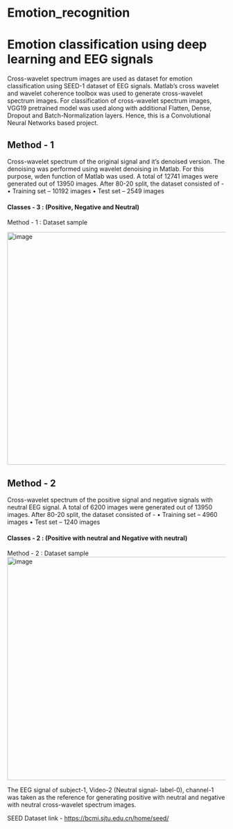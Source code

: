 # Emotion_recognition
# Emotion classification using deep learning and EEG signals

Cross-wavelet spectrum images are used as dataset for emotion classification using SEED-1 dataset of EEG signals.
Matlab’s cross wavelet and wavelet coherence toolbox was used to generate cross-wavelet spectrum images.
For classification of cross-wavelet spectrum images, VGG19 pretrained model was used along with additional Flatten, Dense, Dropout and Batch-Normalization layers. Hence, this is a Convolutional Neural Networks based project.

## Method - 1
Cross-wavelet spectrum of the original signal and it’s denoised version. The denoising was performed using wavelet denoising in Matlab. For this purpose, wden function of Matlab was used.  A total of 12741 images were generated out of 13950 images. 
 After 80-20 split, the dataset consisted of -
•	Training set – 10192 images
•	Test set – 2549 images

#### Classes - 3 : (Positive, Negative and Neutral)
Method - 1 : Dataset sample

<img width="536" alt="image" src="https://user-images.githubusercontent.com/75621797/185759736-520a8e6d-d918-44b5-9f30-22460571e3e3.png">



## Method - 2
Cross-wavelet spectrum of the positive signal and negative signals with neutral EEG signal. A total of 6200 images were generated out of 13950 images. After 80-20 split, the dataset consisted of -
•	Training set – 4960 images
•	Test set – 1240 images
#### Classes - 2 : (Positive with neutral and Negative with neutral)

Method - 2 : Dataset sample
<img width="514" alt="image" src="https://user-images.githubusercontent.com/75621797/185759757-6810fc94-9bf5-48db-ad61-c8e8224881e8.png">


 The EEG signal of subject-1, Video-2 (Neutral signal- label-0), channel-1 was taken as the reference for generating positive with neutral and negative with neutral cross-wavelet spectrum images. 






SEED Dataset link - https://bcmi.sjtu.edu.cn/home/seed/
